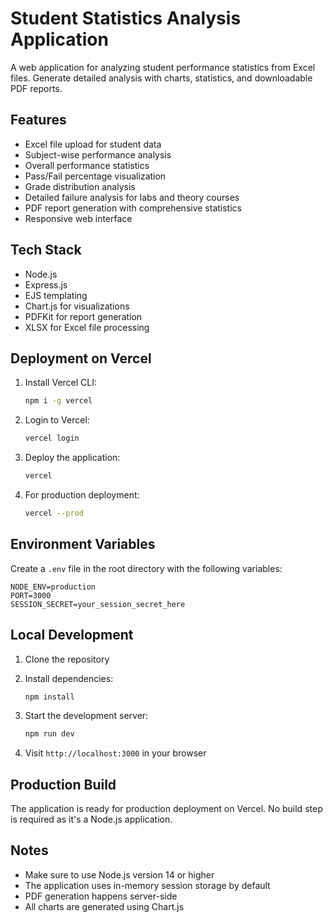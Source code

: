 # Student Statistics Analysis Application

A web application for analyzing student performance statistics from Excel files. Generate detailed analysis with charts, statistics, and downloadable PDF reports.

## Features

- Excel file upload for student data
- Subject-wise performance analysis
- Overall performance statistics
- Pass/Fail percentage visualization
- Grade distribution analysis
- Detailed failure analysis for labs and theory courses
- PDF report generation with comprehensive statistics
- Responsive web interface

## Tech Stack

- Node.js
- Express.js
- EJS templating
- Chart.js for visualizations
- PDFKit for report generation
- XLSX for Excel file processing

## Deployment on Vercel

1. Install Vercel CLI:
   ```bash
   npm i -g vercel
   ```

2. Login to Vercel:
   ```bash
   vercel login
   ```

3. Deploy the application:
   ```bash
   vercel
   ```

4. For production deployment:
   ```bash
   vercel --prod
   ```

## Environment Variables

Create a `.env` file in the root directory with the following variables:
```
NODE_ENV=production
PORT=3000
SESSION_SECRET=your_session_secret_here
```

## Local Development

1. Clone the repository
2. Install dependencies:
   ```bash
   npm install
   ```

3. Start the development server:
   ```bash
   npm run dev
   ```

4. Visit `http://localhost:3000` in your browser

## Production Build

The application is ready for production deployment on Vercel. No build step is required as it's a Node.js application.

## Notes

- Make sure to use Node.js version 14 or higher
- The application uses in-memory session storage by default
- PDF generation happens server-side
- All charts are generated using Chart.js 